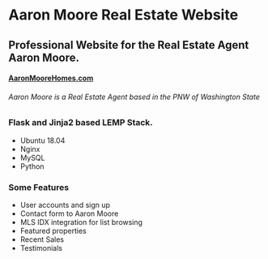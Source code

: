 # Aaron Moore Real Estate Website
<html>
  <body>
<h2>Professional Website for the Real Estate Agent Aaron Moore.</h2>
<h4>
  <a href="https://AaronMooreHomes.Com" target="_blank">AaronMooreHomes.com</a>
</h4>
<h6>
<p>Aaron Moore is a Real Estate Agent based in the PNW of Washington State</p>
<h6>
<P>
<h3 align="left">Flask and Jinja2 based LEMP Stack.</h3>
<ul> 
  <li>Ubuntu 18.04</li>
  <li>Nginx</li>
  <li>MySQL</li>
  <li>Python</li>
</ul>
<h3 align="left">Some Features</h3>  
<ul>
  <li>User accounts and sign up</li>
  <li>Contact form to Aaron Moore</li>
  <li>MLS IDX integration for list browsing </li>
  <li>Featured properties </li>
  <li>Recent Sales</li>
  <li>Testimonials</li>
</ul>
</p>
  </body>
</html>
